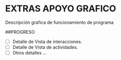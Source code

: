 # EXTRAS APOYO GRAFICO
Descripción grafica de funcionamiento de programa

##PROGRESO
- [ ] Detalle de Vista de interacciones.
- [ ] Detalle de Vista de actividades.
- [ ] Otros detalles ...
